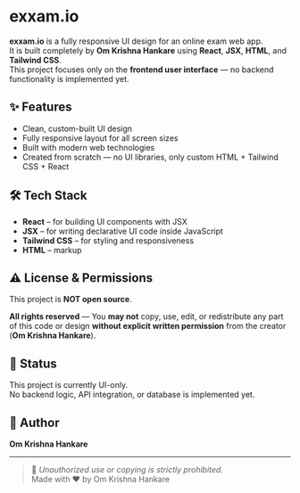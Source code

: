 # exxam.io

**exxam.io** is a fully responsive UI design for an online exam web app.  
It is built completely by **Om Krishna Hankare** using **React**, **JSX**, **HTML**, and **Tailwind CSS**.  
This project focuses only on the **frontend user interface** — no backend functionality is implemented yet.

## ✨ Features

- Clean, custom-built UI design
- Fully responsive layout for all screen sizes
- Built with modern web technologies
- Created from scratch — no UI libraries, only custom HTML + Tailwind CSS + React

## 🛠️ Tech Stack

- **React** – for building UI components with JSX
- **JSX** – for writing declarative UI code inside JavaScript
- **Tailwind CSS** – for styling and responsiveness
- **HTML** – markup

## ⚠️ License & Permissions

This project is **NOT open source**.

**All rights reserved** — You **may not** copy, use, edit, or redistribute any part of this code or design **without explicit written permission** from the creator (**Om Krishna Hankare**).

## 📂 Status

This project is currently UI-only.  
No backend logic, API integration, or database is implemented yet.

## 🚀 Author

**Om Krishna Hankare**

---

> 📌 _Unauthorized use or copying is strictly prohibited._  
> Made with ❤️ by Om Krishna Hankare
